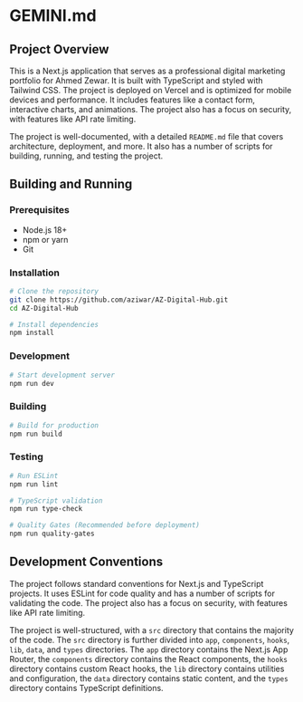 # GEMINI.md

## Project Overview

This is a Next.js application that serves as a professional digital marketing portfolio for Ahmed Zewar. It is built with TypeScript and styled with Tailwind CSS. The project is deployed on Vercel and is optimized for mobile devices and performance. It includes features like a contact form, interactive charts, and animations. The project also has a focus on security, with features like API rate limiting.

The project is well-documented, with a detailed `README.md` file that covers architecture, deployment, and more. It also has a number of scripts for building, running, and testing the project.

## Building and Running

### Prerequisites
- Node.js 18+
- npm or yarn
- Git

### Installation
```bash
# Clone the repository
git clone https://github.com/aziwar/AZ-Digital-Hub.git
cd AZ-Digital-Hub

# Install dependencies
npm install
```

### Development
```bash
# Start development server
npm run dev
```

### Building
```bash
# Build for production
npm run build
```

### Testing
```bash
# Run ESLint
npm run lint

# TypeScript validation
npm run type-check

# Quality Gates (Recommended before deployment)
npm run quality-gates
```

## Development Conventions

The project follows standard conventions for Next.js and TypeScript projects. It uses ESLint for code quality and has a number of scripts for validating the code. The project also has a focus on security, with features like API rate limiting.

The project is well-structured, with a `src` directory that contains the majority of the code. The `src` directory is further divided into `app`, `components`, `hooks`, `lib`, `data`, and `types` directories. The `app` directory contains the Next.js App Router, the `components` directory contains the React components, the `hooks` directory contains custom React hooks, the `lib` directory contains utilities and configuration, the `data` directory contains static content, and the `types` directory contains TypeScript definitions.
